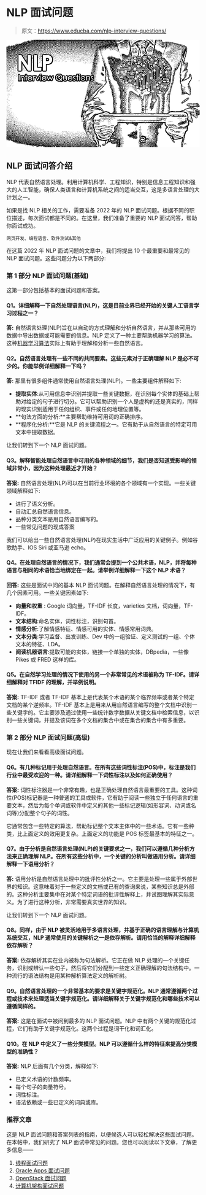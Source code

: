 # NLP 面试问题

> 原文：<https://www.educba.com/nlp-interview-questions/>

![NLP interview-questions](img/412606c74af1c0c9de2618667ca4963c.png)



## NLP 面试问答介绍

NLP 代表自然语言处理。利用计算机科学、工程知识，特别是信息工程知识和强大的人工智能，确保人类语言和计算机系统之间的适当交互，这是多语言处理的大计划之一。

如果是找 NLP 相关的工作，需要准备 2022 年的 NLP 面试问题。根据不同的职位描述，每次面试都是不同的。在这里，我们准备了重要的 NLP 面试问答，帮助你面试成功。

<small>网页开发、编程语言、软件测试&其他</small>

在这篇 2022 年 NLP 面试问题的文章中，我们将提出 10 个最重要和最常见的 NLP 面试问题。这些问题分为以下两部分:

### 第 1 部分 NLP 面试问题(基础)

这第一部分包括基本的面试问题和答案。

#### Q1。详细解释一下自然处理语言(NLP)，这是目前业界已经开始的关键人工语言学习过程之一？

**答:**
自然语言处理(NLP)旨在以自动的方式理解和分析自然语言，并从那些可用的数据中导出数据或可能需要的信息。NLP 定义了一种主要帮助机器学习的算法。这种[机器学习算法](https://www.educba.com/uses-of-machine-learning/)实际上有助于理解和分析一些自然语言。

#### Q2。自然语言处理有一些不同的共同要素。这些元素对于正确理解 NLP 是必不可少的。你能举例详细解释一下吗？

**答:**
那里有很多组件通常使用自然语言处理(NLP)。一些主要组件解释如下:

*   **提取实体**:从可用信息中识别并提取一些关键数据，在识别每个实体的基础上帮助对给定的句子进行切分。它可以帮助识别一个人是虚构的还是真实的，同样的现实识别适用于任何组织、事件或任何地理位置等。
*   **句法方面的分析:**主要帮助维持可用词的正确排序。
*   **程序化分析:**它是 NLP 的关键流程之一。它有助于从自然语言的特定可用文本中提取数据。

让我们转到下一个 NLP 面试问题。

#### Q3。解释智能处理自然语言中可用的各种领域的细节，我们是否知道受影响的领域非常小，因为这种处理最近才开始？

**答案:**
自然语言处理(NLP)可以在当前行业环境的各个领域有一个实现。一些关键领域解释如下:

*   进行了语义分析。
*   自动汇总自然语言信息。
*   品种分类文本是用自然语言编写的。
*   一些常见问题的现成答案

我们可以给出一些自然语言处理(NLP)在现实生活中广泛应用的关键例子。例如谷歌助手、IOS Siri 或亚马逊 echo。

#### Q4。在处理自然语言的情况下，我们通常会提到一个公共术语，NLP，并将每种语言与相同的术语恰当地绑定在一起。请举例详细解释一下这个 NLP 术语？

**回答:**
这些是面试中问的基本 NLP 面试问题。在解释自然语言处理的情况下，有几个因素可用。一些关键因素如下:

*   **向量和权重** : Google 词向量，TF-IDF 长度，varieties 文档，词向量，TF-IDF。
*   **文本结构**:命名实体，词性标注，识别句首。
*   **情感分析**:了解情感特征、情感可用的实体、情感常用词典。
*   **文本分类**:学习监督、出发训练、Dev 中的一组验证、定义测试的一组、个体文本的特征、LDA。
*   **阅读机器语言**:提取可能的实体，链接一个单独的实体，DBpedia，一些像 Pikes 或 FRED 这样的库。

#### Q5。在自然学习处理的情况下使用的另一个非常常见的术语被称为 TF-IDF。请详细解释对 TFIDF 的理解，并举例说明。

**答案:**
TF-IDF 或者 TF-IDF 基本上是代表某个术语的某个临界频率或者某个特定文档的某个逆频率。TF-IDF 基本上是用来从用自然语言编写的整个文档中识别一些关键字的。它主要涉及通过使用一些统计数字数据从关键文档中检索信息，以识别一些关键词，并提及该词在多个文档的集合中或在集合的集合中有多重要。

### 第 2 部分 NLP 面试问题(高级)

现在让我们来看看高级面试问题。

#### Q6。有几种标记用于处理自然语言。在所有这些词性标注(POS)中，标注是我们行业中最受欢迎的一种。请详细解释一下词性标注以及如何正确使用？

**答案:**
词性标注器是一个非常有趣，也是正确处理自然语言最重要的工具。这种词性(POS)标记器是一种普通的工具或软件，它有助于阅读一些独立于任何语言的重要文本，然后为每个单词或软件中定义的其他一些标记逻辑(如形容词、动词或名词等)分配整个句子的词性。

它通常包含一些特定的算法，帮助标记整个文本主体中的一些术语。它有一些种类，比上面定义的效用更复杂。上面定义的功能是 POS 标签最基本的特征之一。

#### Q7。由于分析是自然语言处理(NLP)的关键要求之一，我们可以遵循几种分析方法来正确理解 NLP。在所有这些分析中，一个关键的分析叫做语用分析。请详细解释一下语用分析？

**答:**
语用分析是自然语言处理中的批评性分析之一。它主要是处理一些属于外部世界的知识。这意味着对于一些定义的文档或已有的查询来说，某些知识总是外部的。这种分析主要集中在对某个特定词语的批评性解释上，并试图理解其实际意义。为了进行这种分析，非常需要真实世界的知识。

让我们转到下一个 NLP 面试问题。

#### Q8。同样，由于 NLP 被灵活地用于多语言处理，并基于正确的语言理解与计算机系统交互，NLP 通常使用的关键解析之一是依存解析。请用恰当的解释详细解释依存解析？

**答案:**
依存解析其实在业内被称为句法解析。它正在做 NLP 处理的一个关键任务，识别或辨认一些句子，然后将它们分配到一些定义正确理解的句法结构中。一种流行的语法结构是用某种解析算法定义的解析树。

#### Q9。自然语言处理的一个非常基本的要求是关键字规范化。NLP 通常遵循两个过程或技术来处理适当关键字规范化。请详细解释关于关键字规范化和哪些技术可以遵循同样的。

**答案:**
这是在面试中被问到最多的 NLP 面试问题。NLP 中有两个关键的规范化过程，它们有助于关键字规范化。这两个过程是词干化和词汇化。

#### Q10。在 NLP 中定义了一些分类模型。NLP 可以遵循什么样的特征来提高分类模型的准确性？

**答案:**
NLP 后面有几个分类，解释如下:

*   已定义术语的计数频率。
*   每个句子的向量符号。
*   词性标注。
*   语法依赖或一些已定义的词典或库。

### 推荐文章

这是 NLP 面试问题和答案列表的指南，以便候选人可以轻松解决这些面试问题。在本帖中，我们研究了 NLP 面试中常见的问题。您也可以阅读以下文章，了解更多信息——

1.  [线程面试问题](https://www.educba.com/threading-interview-questions/)
2.  [Oracle Apps 面试问题](https://www.educba.com/oracle-apps-interview-questions/)
3.  [OpenStack 面试问题](https://www.educba.com/openstack-interview-question/)
4.  [计算机架构面试问题](https://www.educba.com/computer-architecture-interview-questions/)





